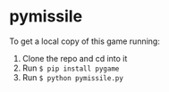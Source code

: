 # pymissile

To get a local copy of this game running:

1. Clone the repo and cd into it
2. Run `$ pip install pygame`
3. Run `$ python pymissile.py`

